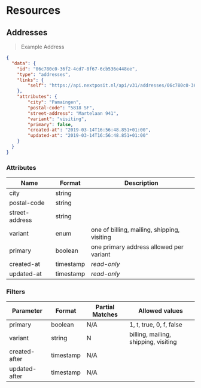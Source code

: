 # Resources

## Addresses

> Example Address

```json
{
  "data": {
    "id": "06c780c0-36f2-4cd7-8f67-6cb536e448ee",
    "type": "addresses",
    "links": {
        "self": "https://api.nextposit.nl/api/v31/addresses/06c780c0-36f2-4cd7-8f67-6cb536e448ee"
    },
    "attributes": {
        "city": "Pamaingen",
        "postal-code": "5818 SF",
        "street-address": "Martelaan 941",
        "variant": "visiting",
        "primary": false,
        "created-at": "2019-03-14T16:56:48.851+01:00",
        "updated-at": "2019-03-14T16:56:48.851+01:00"
    }
  }
}
```

### Attributes

| Name           | Format    |  Description           |
| -------------- | --------- | ---------------------- |
| city           | string    |
| postal-code    | string    |
| street-address | string    |
| variant        | enum      | one of billing, mailing, shipping, visiting
| primary        | boolean   | one primary address allowed per variant
| created-at     | timestamp | *read-only*
| updated-at     | timestamp | *read-only*


### Filters

| Parameter                   | Format    |  Partial Matches    |  Allowed values                      |
| --------------------------- | --------- | ------------------- | ------------------------------------ |
| primary                     | boolean   |  N/A                | 1, t, true, 0, f, false              |
| variant                     | string    |  N                  | billing, mailing, shipping, visiting |
| created-after               | timestamp |  N/A                |                                      |
| updated-after               | timestamp |  N/A                |                                      |